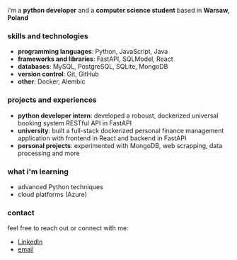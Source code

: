 i'm a **python developer** and a **computer science student** based in **Warsaw, Poland**

### skills and technologies

- **programming languages**: Python, JavaScript, Java
- **frameworks and libraries**: FastAPI, SQLModel, React
- **databases**: MySQL, PostgreSQL, SQLite, MongoDB
- **version control**: Git, GitHub
- **other**: Docker, Alembic

### projects and experiences

- **python developer intern**: developed a roboust, dockerized universal booking system RESTful API in FastAPI
- **university**:  built a full-stack dockerized personal finance management application with frontend in React and backend in FastAPI
- **personal projects**: experimented with MongoDB, web scrapping, data processing and more

### what i'm learning

- advanced Python techniques
- cloud platforms (Azure)

### contact

feel free to reach out or connect with me:

- [LinkedIn](https://www.linkedin.com/in/olga-szymczak/)  
- [email](mailto:olga.szymczaak@gmail.com)

